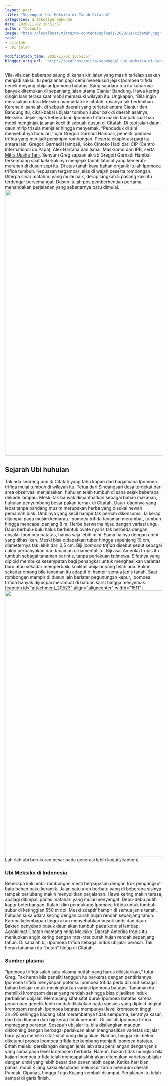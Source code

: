 ```yaml
---
layout: post
title: "Sepenggal Ubi Meksiko di Tanah Citatah"
categories: artikel|perkebunan
date: 2020-11-02 10:51:57
author: Yudianto
image: "http://localhost/mitra/wp-content/uploads/2020/11/citatah.jpg"
tags:
- citatah
- ubi jalar

modification_time: 2020-11-02 10:51:57
blogger_orig_url: "http://localhost/mitra/sepenggal-ubi-meksiko-di-tanah-citatah.html"
---
```


Vila-vila dan beberapa saung di kanan kiri jalan yang masih terlelap seakan menjadi saksi. Itu perjalanan pagi demi menelusuri jejak Ipomoea trifida nenek moyang ubijalar Ipomoea batatas. Sang saudara tua itu kabarnya banyak ditemukan di sepanjang jalan utama Cianjur Bandung.
Hawa kering dingin kian terasa saat mobil memasuki wilayah itu. Ungkapan, “Bila ingin merasakan udara Meksiko mampirlah ke citatah. rasanya tak berlebihan Karena di sanalah, di sebuah daerah yang terletak antara Cianjur dan Bandung itu, cikal-bakal ubijalar tumbuh subur bak di daerah asalnya, Meksiko.
Jejak-jejak keberadaan Ipomoea trifida makin tampak saat ban mobil menginjak jalanan kecil di sebuah dusun di Citatah. Di tepi jalan daun-daun mirip trisula menjalar hingga menyemak. “Penduduk di sini menyebutnya huhuian,” ujar Gregori Garnadi Hambali, peneliti Ipomoea trifida yang menjadi pemimpin rombongan.
Peserta eksplorasi pagi itu antara lain, Gregori Garnadi Hambali, Koko Cintoko Hadi dari CIP (Centro International du Papa), Alex Hartana dan Ismail Maskromo dari IPB, serta <a href="http://127.0.0.1/mitra">Mitra Usaha Tani</a>.
Senyum Greg sapaan akrab Gregori Garnadi Hambali terkembang saat kaki-kakinya menjejak tanah latosol yang kemerah-merahan di dusun sepi itu. Di atas tanah kaya bahan organik itulah Ipomoea trifida tumbuh. Kepuasan tergambar jelas di wajah peserta rombongan. Diterpa sinar matahari yang mulai naik, derap langkah 5 pasang kaki itu terdengar bersemangat. Dusun itulah pos pemberhentian pertama, menandakan perjalanan yang sebenarnya baru dimulai.
<a href="http://127.0.0.1/mitra/wp-content/uploads/2020/11/ubi1.jpg"><img class="aligncenter wp-image-20524 size-full" src="http://127.0.0.1/mitra/wp-content/uploads/2020/11/ubi1.jpg" alt="" width="1511" height="850" /></a>
<h2>Sejarah Ubi huhuian</h2>
Tak ada seorang pun di Citatah yang tahu kapan dan bagaimana Ipomoea trifida mulai tumbuh di wilayah itu. Tetua dari Sindangsari desa terdekat dari area observasi menjelaskan, huhuian telah tumbuh di sana sejak beberapa dekade lampau.
Meski tak banyak dimanfaatkan sebagai bahan makanan, huhuian penyumbang besar pakan ternak di Citatah. Daun-daunnya yang lebat tanpa pandang musim merupakan herba yang disukai hewan pemamah biak. Umbinya yang kecil hampir tak pernah dikonsumsi. Ia kerap dijumpai pada musim kemarau.
Ipomoea trifida tanaman merambat, tumbuh hingga mencapai panjang 8 m. Herba berwarna hijau dengan variasi ungu. Daun berbulu-bulu halus berbentuk ovate nyaris tak berbeda dengan ubijalar Ipomoea batatas, hanya saja lebih mini. Sama halnya dengan umbi yang dihasilkan. Meski bisa didapatkan tuber hingga sepanjang 10 cm, diameternya tak lebih dari 3,5 cm.
Biji <em>Ipomoea trifida</em> disebut sebut sebagai calon perbanyakan dari tanaman ornamental itu. Biji asal Amerika tropis itu tumbuh sebagai tanaman perintis, tanpa perlakuan istimewa. Sifatnya yang diploid membuka kesempatan bagi penangkar untuk menghasilkan varietas baru atau sekadar memperbaiki kualitas ubijalar yang telah ada.
Bukan sekadar omong bila tanaman itu adaptif di hampir semua jenis tanah. Saat rombongan mampir di dusun lain berlatar pegunungan kapur, Ipomoea trifida banyak dijumpai merambat di batuan karst hingga menyemak.
[caption id="attachment_20523" align="aligncenter" width="1511"]<img class="wp-image-20523 size-full" src="http://127.0.0.1/mitra/wp-content/uploads/2020/11/ubu-jalar-citatah.jpg" alt="" width="1511" height="850" /> Lahirlah ubi berukuran besar pada generasi lebih lanjut[/caption]
<h3>Ubi Meksiko di Indonesia</h3>
Beberapa kali mobil rombongan mesti berpapasan dengan truk pengangkut batu bahan baku keramik. Jalan satu arah berbatu yang di beberapa sisinya tampak berlubang makin menyulitkan perjalanan. Hawa kering makin terasa, apalagi ditimpali panas matahari yang mulai menyengat. Debu-debu putih kapur beterbangan.
Itulah iklim pendukung Ipomoea trifida untuk tumbuh subur di ketinggian 550 m dpi. Meski adaptif hampir di semua jenis tanah, huhuian suka udara kering dengan curah hujan rendah sepanjang tahun. Karena kelembapan tinggi akan menyebabkan busuk umbi dan daun. Bakteri penyebab busuk daun akan tumbuh pada kondisi lembap.
Agroklimat Citatah memang mirip Meksiko. Daerah Amerika tropis itu meniupkan angin kering dengan rata-rata curah hujan rendah sepanjang tahun. Di sanalah biji Ipomoea trifida sebagai induk ubijalar berasal. Tak heran tanaman itu “betah” hidup di Citatah.
<h3>Sumber plasma</h3>
“Ipomoea trifida salah satu plasma nutfah yang harus dilestarikan,” tutur Greg. Tak heran bila peneliti tangguh itu berkeras dengan pendiriannya, Ipomoea trifida menyimpan potensi.
Ipomoea trifida perlu dirunut sebagai bahan belajar untuk meningkatkan variasi Ipomoea batatas. Tanaman itu memiliki kromosom dasar yang rendah sehingga bisa dijadikan induk perbaikan ubijalar.
Membuang sifat sifat buruk Ipomoea batatas karena penurunan genetik lebih mudah dilakukan pada spesies yang diploid tingkat kromosom rendah.
Ipomoea batatas mempunyai level kromosom tinggi 2n=90 sehingga kadang sifat merambatnya tidak sempurna, seratnya kasar, dan bila ditanam dari biji kerap tidak berumbi. Di sinilah Ipomoea trifida memegang peranan. Sesepuh ubijalar itu bila disilangkan maupun diklonning dengan berbagai perlakuan akan menghasilkan varietas ubijalar baru yang memiliki sifat-sifat yang diinginkan.
Namun, hingga kini belum diketahui proses Ipomoea trifida berkembang menjadi Ipomoea batatas. Entah melalui persilangan dengan jenis lain atau persilangan dengan jenis yang sama pada level kromosom berbeda. Namun, bukan tidak mungkin bila kajian Ipomoea trifida telah mencapai akhir akan ditemukan varietas ubijalar dengan umbi yang lebih besar dan panen lebih cepat.
Ketika hari kian panas, mobil Kijang saksi eksplorasi meluncur turun menuruni daerah Puncak, Cipanas, hingga Tugu Kujang kembali dijumpai. Perjalanan itu telah sampai di garis finish.
